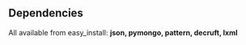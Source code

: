 Dependencies
------------

All available from easy_install: **json, pymongo, pattern, decruft, lxml**


